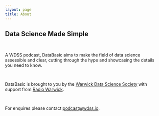 ```yaml
---
layout: page
title: About
---
```


## Data Science Made Simple

<br>

A WDSS podcast, DataBasic aims to make the field of data science assessible and clear, cutting through the hype and showcasing the details you need to know.

<br>

DataBasic is brought to you by the [Warwick Data Science Society](http://wdss.io/) with support from [Radio Warwick](https://radio.warwick.ac.uk/).

<br>

For enquires please contact [podcast@wdss.io](mailto:podcast@wdss.io).

